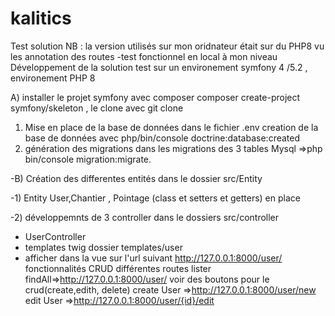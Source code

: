 # kalitics
Test solution NB : la version utilisés sur mon oridnateur était sur du PHP8 vu les annotation des routes 
-test fonctionnel en local à mon niveau
Développement de la solution test sur un environement symfony 4 /5.2  , environement PHP 8

A) installer le projet symfony avec composer composer create-project symfony/skeleton , le clone avec git clone
1) Mise en place de la base de données dans le fichier .env  creation de la base de données avec php/bin/console doctrine:database:created
2) génération des migrations dans les migrations des 3 tables Mysql =>php bin/console migration:migrate.

-B) Création des differentes entités dans le dossier src/Entity

-1) Entity User,Chantier , Pointage (class et setters et getters) en place

-2) développemnts de 3 controller dans le dossiers src/controller
- UserController
- templates twig dossier templates/user
- afficher dans la vue sur l'url suivant http://127.0.0.1:8000/user/
fonctionnalités CRUD
 différentes routes
lister findAll=>http://127.0.0.1:8000/user/ voir des boutons pour le crud(create,edith, delete)
create User =>http://127.0.0.1:8000/user/new
edit User =>http://127.0.0.1:8000/user/{id}/edit

